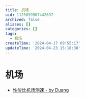 ```yaml
---
title: 机场
uid: 1125899907442697
archived: false
aliases: []
categories: []
tags:
  - 机场
createTime: '2024-04-17 09:55:17'
updateTime: '2024-04-23 15:18:38'
---
```


# 机场

- [性价比机场测速 - by Duang](https://duangks.com/)
